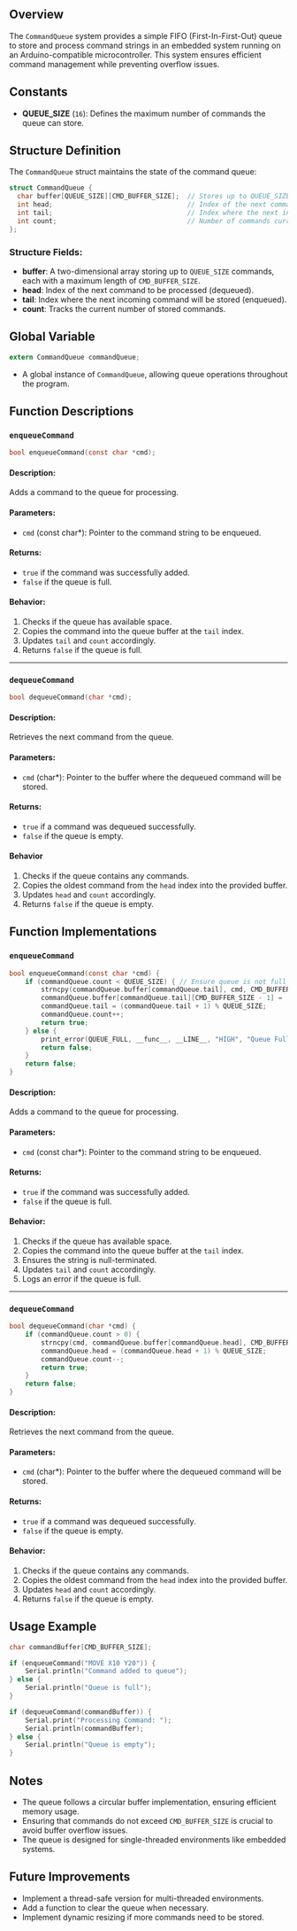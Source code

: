 ## Overview

The `CommandQueue` system provides a simple FIFO (First-In-First-Out) queue to store and process command strings in an embedded system running on an Arduino-compatible microcontroller. This system ensures efficient command management while preventing overflow issues.

## Constants

- **QUEUE_SIZE** (`16`): Defines the maximum number of commands the queue can store.
## Structure Definition

The `CommandQueue` struct maintains the state of the command queue:

```c
struct CommandQueue {
  char buffer[QUEUE_SIZE][CMD_BUFFER_SIZE];  // Stores up to QUEUE_SIZE commands
  int head;                                  // Index of the next command to process
  int tail;                                  // Index where the next incoming command is stored
  int count;                                 // Number of commands currently stored
};
```

### Structure Fields:

- **buffer**: A two-dimensional array storing up to `QUEUE_SIZE` commands, each with a maximum length of `CMD_BUFFER_SIZE`.
- **head**: Index of the next command to be processed (dequeued).
- **tail**: Index where the next incoming command will be stored (enqueued).
- **count**: Tracks the current number of stored commands.

## Global Variable

```c
extern CommandQueue commandQueue;
```

- A global instance of `CommandQueue`, allowing queue operations throughout the program.
## Function Descriptions

### `enqueueCommand`

```c
bool enqueueCommand(const char *cmd);
```

#### Description:

Adds a command to the queue for processing.
#### Parameters:
- `cmd` (const char*): Pointer to the command string to be enqueued.
#### Returns:
- `true` if the command was successfully added.
- `false` if the queue is full.

#### Behavior:
1. Checks if the queue has available space.
2. Copies the command into the queue buffer at the `tail` index.
3. Updates `tail` and `count` accordingly.
4. Returns `false` if the queue is full.
---
### `dequeueCommand`

```c
bool dequeueCommand(char *cmd);
```
#### Description:
Retrieves the next command from the queue.
#### Parameters:
- `cmd` (char*): Pointer to the buffer where the dequeued command will be stored.

#### Returns:
- `true` if a command was dequeued successfully.
- `false` if the queue is empty.

#### Behavior
1. Checks if the queue contains any commands.
2. Copies the oldest command from the `head` index into the provided buffer.
3. Updates `head` and `count` accordingly.
4. Returns `false` if the queue is empty.

## Function Implementations

### `enqueueCommand`

```c
bool enqueueCommand(const char *cmd) {
    if (commandQueue.count < QUEUE_SIZE) { // Ensure queue is not full
        strncpy(commandQueue.buffer[commandQueue.tail], cmd, CMD_BUFFER_SIZE - 1);
        commandQueue.buffer[commandQueue.tail][CMD_BUFFER_SIZE - 1] = '\0'; // Ensure null termination
        commandQueue.tail = (commandQueue.tail + 1) % QUEUE_SIZE;
        commandQueue.count++;
        return true;
    } else {
        print_error(QUEUE_FULL, __func__, __LINE__, "HIGH", "Queue Full - Dropping Command! ");
        return false;
    }
    return false;
}
```
#### Description:
Adds a command to the queue for processing.
#### Parameters:
- `cmd` (const char*): Pointer to the command string to be enqueued.
#### Returns:
- `true` if the command was successfully added.
- `false` if the queue is full.

#### Behavior:
1. Checks if the queue has available space.
2. Copies the command into the queue buffer at the `tail` index.
3. Ensures the string is null-terminated.
4. Updates `tail` and `count` accordingly.
5. Logs an error if the queue is full.


---
### `dequeueCommand`

```c
bool dequeueCommand(char *cmd) {
    if (commandQueue.count > 0) {
        strncpy(cmd, commandQueue.buffer[commandQueue.head], CMD_BUFFER_SIZE);
        commandQueue.head = (commandQueue.head + 1) % QUEUE_SIZE;
        commandQueue.count--;
        return true;
    }
    return false;
}
```

#### Description:
Retrieves the next command from the queue.
#### Parameters:
- `cmd` (char*): Pointer to the buffer where the dequeued command will be stored.
#### Returns:
- `true` if a command was dequeued successfully.
- `false` if the queue is empty.
#### Behavior:
1. Checks if the queue contains any commands.
2. Copies the oldest command from the `head` index into the provided buffer.
3. Updates `head` and `count` accordingly.
4. Returns `false` if the queue is empty.

## Usage Example

```c
char commandBuffer[CMD_BUFFER_SIZE];

if (enqueueCommand("MOVE X10 Y20")) {
    Serial.println("Command added to queue");
} else {
    Serial.println("Queue is full");
}

if (dequeueCommand(commandBuffer)) {
    Serial.print("Processing Command: ");
    Serial.println(commandBuffer);
} else {
    Serial.println("Queue is empty");
}
```

## Notes

- The queue follows a circular buffer implementation, ensuring efficient memory usage.
- Ensuring that commands do not exceed `CMD_BUFFER_SIZE` is crucial to avoid buffer overflow issues.
- The queue is designed for single-threaded environments like embedded systems.

## Future Improvements
- Implement a thread-safe version for multi-threaded environments.
- Add a function to clear the queue when necessary.
- Implement dynamic resizing if more commands need to be stored.